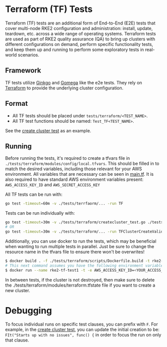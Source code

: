 # Terraform (TF) Tests

Terraform (TF) tests are an additional form of End-to-End (E2E) tests that cover multi-node RKE2 configuration and administration: install, update, teardown, etc. across a wide range of operating systems. Terraform tests are used as part of RKE2 quality assurance (QA) to bring up clusters with different configurations on demand, perform specific functionality tests, and keep them up and running to perform some exploratory tests in real-world scenarios.

## Framework 
TF tests utilize [Ginkgo](https://onsi.github.io/ginkgo/) and [Gomega](https://onsi.github.io/gomega/) like the e2e tests. They rely on [Terraform](https://www.terraform.io/) to provide the underlying cluster configuration. 

## Format

- All TF tests should be placed under `tests/terraform/<TEST_NAME>`.
- All TF test functions should be named: `Test_TF<TEST_NAME>`. 

See the [create cluster test](../tests/terraform/createcluster_test.go) as an example.

## Running

Before running the tests, it's required to create a tfvars file in `./tests/terraform/modules/config/local.tfvars`. This should be filled in to match the desired variables, including those relevant for your AWS environment. All variables that are necessary can be seen in [main.tf](../tests/terraform/modules/main.tf).
It is also required to have standard AWS environment variables present: `AWS_ACCESS_KEY_ID` and `AWS_SECRET_ACCESS_KEY`

All TF tests can be run with:
```bash
go test -timeout=60m -v ./tests/terrfaorm/... -run TF
```
Tests can be run individually with:
```bash
go test -timeout=30m -v ./tests/terraform/createcluster_test.go ./tests/terraform/cluster.go ./tests/terraform/testutils.go
# OR
go test -timeout=30m -v ./tests/terraform/... -run TFClusterCreateValidation
```
Additionally, you can use docker to run the tests, which may be beneficial when wanting to run multiple tests in parallel. Just be sure to change the resource name in the tfvars file to ensure there won't be overwrites!
```bash
$ docker build . -f ./tests/terraform/scripts/Dockerfile.build -t rke2-tf
# This next command assumes you have the following environment variable in your config/local.tfvars: 'access_key = "/tmp/aws_key.pem"'
$ docker run --name rke2-tf-test1 -t -e AWS_ACCESS_KEY_ID=<YOUR_ACCESS_KEY> -e AWS_SECRET_ACCESS_KEY=<YOUR_SECRET_KEY> -v /path/to/aws/key.pem:/tmp/aws_key.pem rke2-tf sh -c "go test -timeout=30m -v ./tests/terraform/createcluster_test.go ./tests/terraform/cluster.go ./tests/terraform/testutils.go"
```

In between tests, if the cluster is not destroyed, then make sure to delete the ./tests/terraform/modules/terraform.tfstate file if you want to create a new cluster.


# Debugging
To focus individual runs on specific test clauses, you can prefix with `F`. For example, in the [create cluster test](../tests/terraform/createcluster_test.go), you can update the initial creation to be: `FIt("Starts up with no issues", func() {` in order to focus the run on only that clause.
